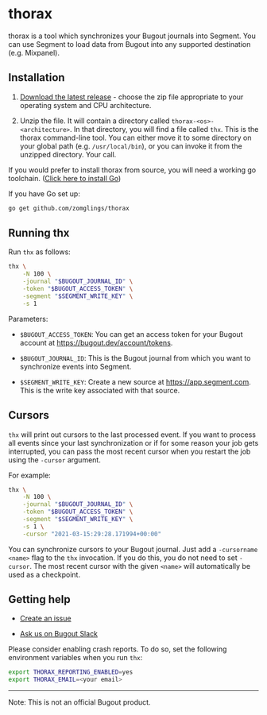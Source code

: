 # thorax

thorax is a tool which synchronizes your Bugout journals into Segment. You can use Segment to load data from Bugout into any supported destination (e.g. Mixpanel).

## Installation

1. [Download the latest release](https://github.com/zomglings/thorax/releases/latest) - choose the
zip file appropriate to your operating system and CPU architecture.

2. Unzip the file. It will contain a directory called `thorax-<os>-<architecture>`. In that directory,
you will find a file called `thx`. This is the thorax command-line tool. You can either move it to
some directory on your global path (e.g. `/usr/local/bin`), or you can invoke it from the unzipped
directory. Your call.


If you would prefer to install thorax from source, you will need a working go toolchain. ([Click here to install Go](https://golang.org/dl/))

If you have Go set up:
```bash
go get github.com/zomglings/thorax
```

## Running thx

Run `thx` as follows:

```bash
thx \
    -N 100 \
    -journal "$BUGOUT_JOURNAL_ID" \
    -token "$BUGOUT_ACCESS_TOKEN" \
    -segment "$SEGMENT_WRITE_KEY" \
    -s 1
```

Parameters:

- `$BUGOUT_ACCESS_TOKEN`: You can get an access token for your Bugout account at https://bugout.dev/account/tokens.

- `$BUGOUT_JOURNAL_ID`: This is the Bugout journal from which you want to synchronize events into Segment.

- `$SEGMENT_WRITE_KEY`: Create a new source at https://app.segment.com. This is the write key associated with that source.

## Cursors

`thx` will print out cursors to the last processed event. If you want to process all events since your
last synchronization or if for some reason your job gets interrupted, you can pass the most recent
cursor when you restart the job using the `-cursor` argument.

For example:
```bash
thx \
    -N 100 \
    -journal "$BUGOUT_JOURNAL_ID" \
    -token "$BUGOUT_ACCESS_TOKEN" \
    -segment "$SEGMENT_WRITE_KEY" \
    -s 1 \
    -cursor "2021-03-15:29:28.171994+00:00"
```

You can synchronize cursors to your Bugout journal. Just add a `-cursorname <name>` flag to the `thx`
invocation. If you do this, you do not need to set `-cursor`. The most recent cursor with the given `<name>`
will automatically be used as a checkpoint.

## Getting help

- [Create an issue](https://github.com/zomglings/thorax/issues/new)

- [Ask us on Bugout Slack](https://join.slack.com/t/bugout-dev/shared_invite/zt-fhepyt87-5XcJLy0iu702SO_hMFKNhQ)


Please consider enabling crash reports. To do so, set the following environment variables when
you run `thx`:

```bash
export THORAX_REPORTING_ENABLED=yes
export THORAX_EMAIL=<your email>
```

- - -

Note: This is not an official Bugout product.
